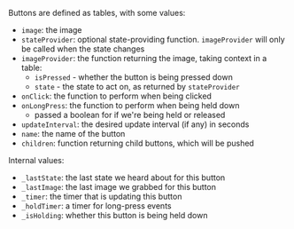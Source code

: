 Buttons are defined as tables, with some values:
- `image`: the image
- `stateProvider`: optional state-providing function. `imageProvider` will only
  be called when the state changes
- `imageProvider`: the function returning the image, taking context in a table:
    - `isPressed` - whether the button is being pressed down
    - `state` - the state to act on, as returned by `stateProvider`
- `onClick`: the function to perform when being clicked
- `onLongPress`: the function to perform when being held down
    - passed a boolean for if we're being held or released
- `updateInterval`: the desired update interval (if any) in seconds
- `name`: the name of the button
- `children`: function returning child buttons, which will be pushed

Internal values:
- `_lastState`: the last state we heard about for this button
- `_lastImage`: the last image we grabbed for this button
- `_timer`: the timer that is updating this button
- `_holdTimer`: a timer for long-press events
- `_isHolding`: whether this button is being held down
